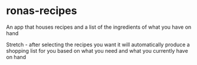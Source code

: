 # ronas-recipes

An app that houses recipes and a list of the ingredients of what you have on hand

Stretch - after selecting the recipes you want it will automatically produce a shopping list for you based on what you need and what you currently have on hand
